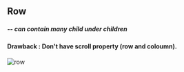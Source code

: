 ## Row 
##### -- can contain many child under children
#### Drawback : Don't have scroll property (row and coloumn).
![row](https://user-images.githubusercontent.com/69578414/132032888-26c9218f-e9ca-4cfc-a02b-f1f4f037e222.PNG)
